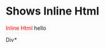 Shows Inline Html
===
<What style="color:red;font-size:14px">Inline Html</What>
hello <div style="border-radius:5px">Div<em>*</em></div>
